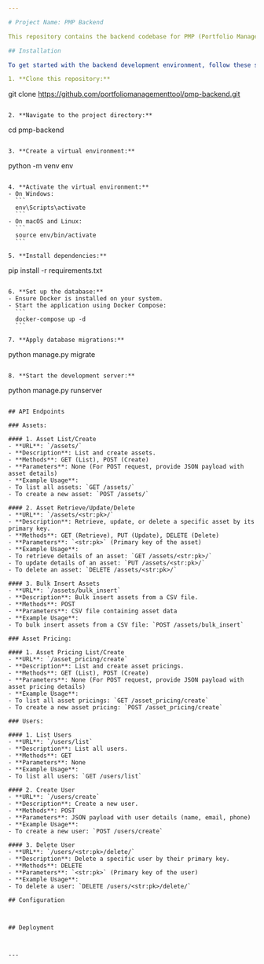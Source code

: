 ```yaml
---

# Project Name: PMP Backend

This repository contains the backend codebase for PMP (Portfolio Management Tool). It is built using Django and Django REST Framework, with PostgreSQL as the primary database and TimescaleDB for time-series data storage. The application is containerized with Docker for easier deployment and scalability.

## Installation

To get started with the backend development environment, follow these steps:

1. **Clone this repository:**
   ```
   git clone https://github.com/portfoliomanagementtool/pmp-backend.git
   ```

2. **Navigate to the project directory:**
   ```
   cd pmp-backend
   ```

3. **Create a virtual environment:**
   ```
   python -m venv env
   ```

4. **Activate the virtual environment:**
   - On Windows:
     ```
     env\Scripts\activate
     ```
   - On macOS and Linux:
     ```
     source env/bin/activate
     ```

5. **Install dependencies:**
   ```
   pip install -r requirements.txt
   ```

6. **Set up the database:**
   - Ensure Docker is installed on your system.
   - Start the application using Docker Compose:
     ```
     docker-compose up -d
     ```

7. **Apply database migrations:**
   ```
   python manage.py migrate
   ```

8. **Start the development server:**
   ```
   python manage.py runserver
   ```

## API Endpoints

### Assets:

#### 1. Asset List/Create
- **URL**: `/assets/`
- **Description**: List and create assets.
- **Methods**: GET (List), POST (Create)
- **Parameters**: None (For POST request, provide JSON payload with asset details)
- **Example Usage**: 
  - To list all assets: `GET /assets/`
  - To create a new asset: `POST /assets/`

#### 2. Asset Retrieve/Update/Delete
- **URL**: `/assets/<str:pk>/`
- **Description**: Retrieve, update, or delete a specific asset by its primary key.
- **Methods**: GET (Retrieve), PUT (Update), DELETE (Delete)
- **Parameters**: `<str:pk>` (Primary key of the asset)
- **Example Usage**: 
  - To retrieve details of an asset: `GET /assets/<str:pk>/`
  - To update details of an asset: `PUT /assets/<str:pk>/`
  - To delete an asset: `DELETE /assets/<str:pk>/`

#### 3. Bulk Insert Assets
- **URL**: `/assets/bulk_insert`
- **Description**: Bulk insert assets from a CSV file.
- **Methods**: POST
- **Parameters**: CSV file containing asset data
- **Example Usage**: 
  - To bulk insert assets from a CSV file: `POST /assets/bulk_insert`

### Asset Pricing:

#### 1. Asset Pricing List/Create
- **URL**: `/asset_pricing/create`
- **Description**: List and create asset pricings.
- **Methods**: GET (List), POST (Create)
- **Parameters**: None (For POST request, provide JSON payload with asset pricing details)
- **Example Usage**: 
  - To list all asset pricings: `GET /asset_pricing/create`
  - To create a new asset pricing: `POST /asset_pricing/create`

### Users:

#### 1. List Users
- **URL**: `/users/list`
- **Description**: List all users.
- **Methods**: GET
- **Parameters**: None
- **Example Usage**: 
  - To list all users: `GET /users/list`

#### 2. Create User
- **URL**: `/users/create`
- **Description**: Create a new user.
- **Methods**: POST
- **Parameters**: JSON payload with user details (name, email, phone)
- **Example Usage**: 
  - To create a new user: `POST /users/create`

#### 3. Delete User
- **URL**: `/users/<str:pk>/delete/`
- **Description**: Delete a specific user by their primary key.
- **Methods**: DELETE
- **Parameters**: `<str:pk>` (Primary key of the user)
- **Example Usage**: 
  - To delete a user: `DELETE /users/<str:pk>/delete/`

## Configuration



## Deployment



---
```

